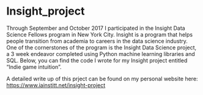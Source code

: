 # Insight_project
Through September and October 2017 I participated in the Insight Data Science Fellows program in New York City. Insight is a program that helps people transition from academia to careers in the data science industry. One of the cornerstones of the program is the Insight Data Science project, a 3 week endeavor completed using Python machine learning libraries and SQL. Below, you can find the code I wrote for my Insight project entitled “Indie game intuition”.

A detailed write up of this prject can be found on my personal website here: https://www.iainstitt.net/insight-project
